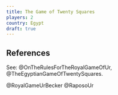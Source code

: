 ```yaml
---
title: The Game of Twenty Squares
players: 2
country: Egypt
draft: true
---
```


## References

See: @OnTheRulesForTheRoyalGameOfUr, @TheEgyptianGameOfTwentySquares.

@RoyalGameUrBecker
@RaposoUr
